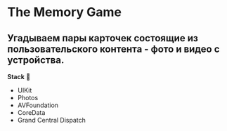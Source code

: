 # The Memory Game 
Угадываем пары карточек состоящие из **пользовательского контента** - фото и видео с устройства. 
------------
**Stack** :wrench: 
- UIKit
- Photos
- AVFoundation
- CoreData
- Grand Central Dispatch

